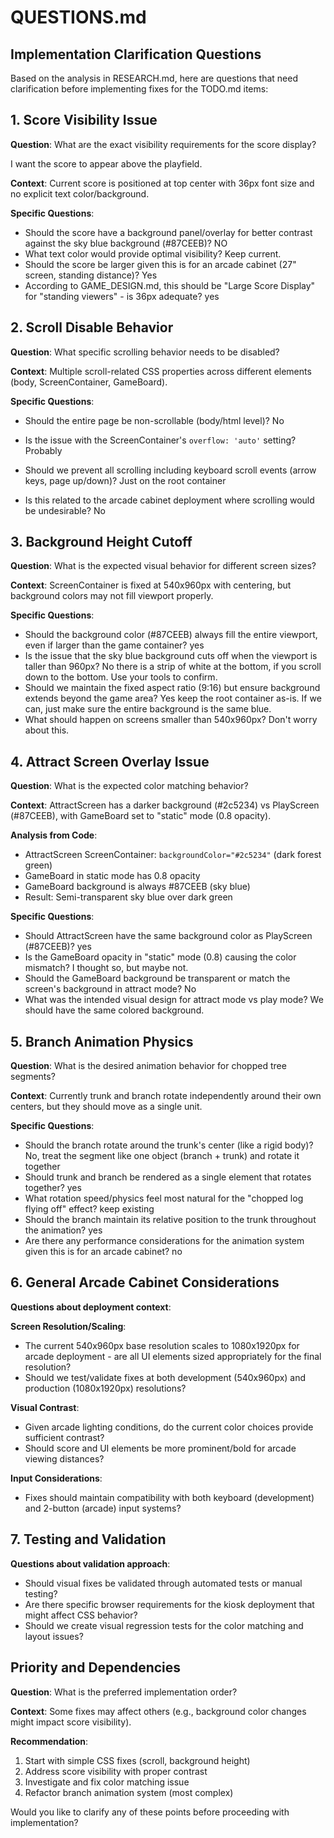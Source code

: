 # QUESTIONS.md

## Implementation Clarification Questions

Based on the analysis in RESEARCH.md, here are questions that need clarification before implementing fixes for the TODO.md items:

## 1. Score Visibility Issue

**Question**: What are the exact visibility requirements for the score display?

I want the score to appear above the playfield.

**Context**: Current score is positioned at top center with 36px font size and no explicit text color/background.

**Specific Questions**:
- Should the score have a background panel/overlay for better contrast against the sky blue background (#87CEEB)?
NO
- What text color would provide optimal visibility?
Keep current.
- Should the score be larger given this is for an arcade cabinet (27" screen, standing distance)?
Yes
- According to GAME_DESIGN.md, this should be "Large Score Display" for "standing viewers" - is 36px adequate?
yes

## 2. Scroll Disable Behavior

**Question**: What specific scrolling behavior needs to be disabled?

**Context**: Multiple scroll-related CSS properties across different elements (body, ScreenContainer, GameBoard).

**Specific Questions**:
- Should the entire page be non-scrollable (body/html level)?
No
- Is the issue with the ScreenContainer's `overflow: 'auto'` setting?
Probably
- Should we prevent all scrolling including keyboard scroll events (arrow keys, page up/down)?
Just on the root container

- Is this related to the arcade cabinet deployment where scrolling would be undesirable?
No

## 3. Background Height Cutoff

**Question**: What is the expected visual behavior for different screen sizes?

**Context**: ScreenContainer is fixed at 540x960px with centering, but background colors may not fill viewport properly.

**Specific Questions**:
- Should the background color (#87CEEB) always fill the entire viewport, even if larger than the game container?
yes
- Is the issue that the sky blue background cuts off when the viewport is taller than 960px?
No there is a strip of white at the bottom, if you scroll down to the bottom. Use your tools to confirm.
- Should we maintain the fixed aspect ratio (9:16) but ensure background extends beyond the game area?
Yes keep the root container as-is. If we can, just make sure the entire background is the same blue.
- What should happen on screens smaller than 540x960px?
Don't worry about this.

## 4. Attract Screen Overlay Issue

**Question**: What is the expected color matching behavior?

**Context**: AttractScreen has a darker background (#2c5234) vs PlayScreen (#87CEEB), with GameBoard set to "static" mode (0.8 opacity).

**Analysis from Code**:
- AttractScreen ScreenContainer: `backgroundColor="#2c5234"` (dark forest green)
- GameBoard in static mode has 0.8 opacity 
- GameBoard background is always #87CEEB (sky blue)
- Result: Semi-transparent sky blue over dark green

**Specific Questions**:
- Should AttractScreen have the same background color as PlayScreen (#87CEEB)?
yes
- Is the GameBoard opacity in "static" mode (0.8) causing the color mismatch?
I thought so, but maybe not.
- Should the GameBoard background be transparent or match the screen's background in attract mode?
No
- What was the intended visual design for attract mode vs play mode?
We should have the same colored background.

## 5. Branch Animation Physics

**Question**: What is the desired animation behavior for chopped tree segments?

**Context**: Currently trunk and branch rotate independently around their own centers, but they should move as a single unit.

**Specific Questions**:
- Should the branch rotate around the trunk's center (like a rigid body)?
No, treat the segment like one object (branch + trunk) and rotate it together
- Should trunk and branch be rendered as a single element that rotates together?
yes
- What rotation speed/physics feel most natural for the "chopped log flying off" effect?
keep existing
- Should the branch maintain its relative position to the trunk throughout the animation?
yes
- Are there any performance considerations for the animation system given this is for an arcade cabinet?
no

## 6. General Arcade Cabinet Considerations

**Questions about deployment context**:

**Screen Resolution/Scaling**:
- The current 540x960px base resolution scales to 1080x1920px for arcade deployment - are all UI elements sized appropriately for the final resolution?
- Should we test/validate fixes at both development (540x960px) and production (1080x1920px) resolutions?

**Visual Contrast**:
- Given arcade lighting conditions, do the current color choices provide sufficient contrast?
- Should score and UI elements be more prominent/bold for arcade viewing distances?

**Input Considerations**:
- Fixes should maintain compatibility with both keyboard (development) and 2-button (arcade) input systems?

## 7. Testing and Validation

**Questions about validation approach**:
- Should visual fixes be validated through automated tests or manual testing?
- Are there specific browser requirements for the kiosk deployment that might affect CSS behavior?
- Should we create visual regression tests for the color matching and layout issues?

## Priority and Dependencies

**Question**: What is the preferred implementation order?

**Context**: Some fixes may affect others (e.g., background color changes might impact score visibility).

**Recommendation**: 
1. Start with simple CSS fixes (scroll, background height)
2. Address score visibility with proper contrast
3. Investigate and fix color matching issue
4. Refactor branch animation system (most complex)

Would you like to clarify any of these points before proceeding with implementation?